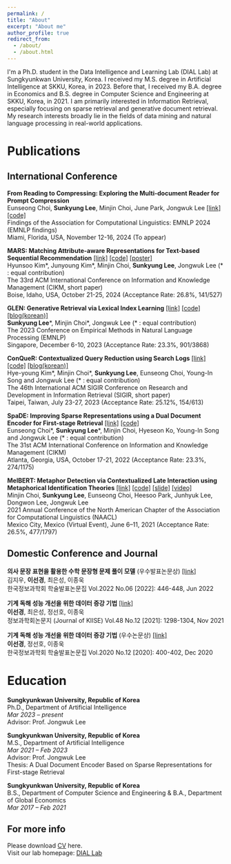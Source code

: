 ```yaml
---
permalink: /
title: "About"
excerpt: "About me"
author_profile: true
redirect_from: 
  - /about/
  - /about.html
---
```

I'm a Ph.D. student in the Data Intelligence and Learning Lab (DIAL Lab) at Sungkyunkwan University, Korea. I received my M.S. degree in Artificial Intelligence at SKKU, Korea, in 2023. Before that, I received my B.A. degree in Economics and B.S. degree in Computer Science and Engineering at SKKU, Korea, in 2021. I am primarily interested in Information Retrieval, especially focusing on sparse retrieval and generative document retrieval. My research interests broadly lie in the fields of data mining and natural language processing in real-world applications.

Publications
======

International Conference
------
**From Reading to Compressing: Exploring the Multi-document Reader for Prompt Compression**  
Eunseong Choi, **Sunkyung Lee**, Minjin Choi, June Park, Jongwuk Lee [[link]](https://arxiv.org/abs/2410.04139) [[code]](https://github.com/eunseongc/R2C)  
Findings of the Association for Computational Linguistics: EMNLP 2024 (EMNLP findings)  
Miami, Florida, USA, November 12-16, 2024 (To appear)  


**MARS: Matching Attribute-aware Representations for Text-based Sequential Recommendation** [[link]](https://dl.acm.org/doi/10.1145/3627673.3679960) [[code]](https://github.com/junieberry/MARS) [[poster]](https://github.com/junieberry/MARS/blob/main/assets/poster.pdf)      
Hyunsoo Kim\*, Junyoung Kim\*, Minjin Choi, **Sunkyung Lee**, Jongwuk Lee (* : equal contribution)  
The 33rd ACM International Conference on Information and Knowledge Management (CIKM, short paper)  
Boise, Idaho, USA, October 21-25, 2024 (Acceptance Rate: 26.8%, 141/527)  


**GLEN: Generative Retrieval via Lexical Index Learning** [[link]](https://arxiv.org/abs/2311.03057) [[code]](https://github.com/skleee/GLEN) [[blog(korean)]](https://dial.skku.edu/blog/2023_glen)   
**Sunkyung Lee**\*, Minjin Choi\*, Jongwuk Lee (* : equal contribution)  
The 2023 Conference on Empirical Methods in Natural Language Processing (EMNLP)  
Singapore, December 6-10, 2023 (Acceptance Rate: 23.3%, 901/3868)


**ConQueR: Contextualized Query Reduction using Search Logs** [[link]](https://arxiv.org/abs/2305.12662) [[code]](https://github.com/eunseongc/SpaDE) [[blog(korean)]](https://dial.skku.edu/blog/2023_conquer)    
Hye-young Kim\*, Minjin Choi\*, **Sunkyung Lee**, Eunseong Choi, Young-In Song and Jongwuk Lee (* : equal contribution)  
The 46th International ACM SIGIR Conference on Research and Development in Information Retrieval (SIGIR, short paper)  
Taipei, Taiwan, July 23-27, 2023 (Acceptance Rate: 25.12%, 154/613)  


**SpaDE: Improving Sparse Representations using a Dual Document Encoder for First-stage Retrieval** [[link]](https://dl.acm.org/doi/abs/10.1145/3511808.3557456) [[code]](https://github.com/eunseongc/SpaDE)  
Eunseong Choi\*, **Sunkyung Lee**\*, Minjin Choi, Hyeseon Ko, Young-In Song and Jongwuk Lee (* : equal contribution)  
The 31st ACM International Conference on Information and Knowledge Management (CIKM)  
Atlanta, Georgia, USA, October 17-21, 2022 (Acceptance Rate: 23.3%, 274/1175) 


**MelBERT: Metaphor Detection via Contextualized Late Interaction using Metaphorical Identification Theories** [[link]](https://www.aclweb.org/anthology/2021.naacl-main.141/) [[code]](https://github.com/jin530/MelBERT) [[slide]](https://www.slideshare.net/SKLEE36/melbert-metaphor-detection-via-contextualized-late-interaction-using-metaphorical-identification-theories-naacl-2021) [[video]](https://youtu.be/o-t48l-m8Gs)  
Minjin Choi, **Sunkyung Lee**, Eunseong Choi, Heesoo Park, Junhyuk Lee, Dongwon Lee, Jongwuk Lee  
2021 Annual Conference of the North American Chapter of the Association for Computational Linguistics (NAACL)  
Mexico City, Mexico (Virtual Event), June 6–11, 2021 (Acceptance Rate: 26.5%, 477/1797)  


Domestic Conference and Journal
------

**의사 문장 표현을 활용한 수학 문장형 문제 풀이 모델** (우수발표논문상) [[link]](https://www.dbpia.co.kr/journal/articleDetail?nodeId=NODE11113362)  
김지우, **이선경**, 최은성, 이종욱  
한국정보과학회 학술발표논문집 Vol.2022 No.06 [2022]: 446-448, Jun 2022  

**기계 독해 성능 개선을 위한 데이터 증강 기법** [[link]](https://www.dbpia.co.kr/journal/articleDetail?nodeId=NODE10673780)  
**이선경**, 최은성, 정선호, 이종욱  
정보과학회논문지 (Journal of KIISE) Vol.48 No.12 [2021]: 1298-1304, Nov 2021  

**기계 독해 성능 개선을 위한 데이터 증강 기법** (우수논문상) [[link]](https://www.dbpia.co.kr/journal/articleDetail?nodeId=NODE10529658)  
**이선경**, 정선호, 이종욱  
한국정보과학회 학술발표논문집 Vol.2020 No.12 [2020]: 400-402, Dec 2020  

Education
======
**Sungkyunkwan University, Republic of Korea**  
Ph.D., Department of Artificial Intelligence  
*Mar 2023 – present*  
Advisor: Prof. Jongwuk Lee

**Sungkyunkwan University, Republic of Korea**  
M.S., Department of Artificial Intelligence   
*Mar 2021 – Feb 2023*  
Advisor: Prof. Jongwuk Lee  
Thesis: A Dual Document Encoder Based on Sparse Representations for First-stage Retrieval  

**Sungkyunkwan University, Republic of Korea**  
B.S., Department of Computer Science and Engineering & B.A., Department of Global Economics   
*Mar 2017 – Feb 2021*


For more info
------
Please download [CV](http://skleee.github.io/files/CV.pdf) here.  
Visit our lab homepage: [DIAL Lab](https://dial.skku.edu/members/sunkyung_lee)